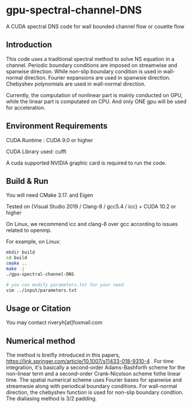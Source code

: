 # gpu-spectral-channel-DNS

A CUDA spectral DNS code for wall bounded channel flow or couette flow

## Introduction

This code uses a traditional spectral method to solve NS equation in a channel.
Periodic boundary conditions are imposed on streamwise and spanwise direction.
While non-slip boundary condition is used in wall-normal direction.
Fourier expansions are used in spanwsie direction. Chebyshev polynomials are used in wall-normal direction.

Currently, the computation of nonlinear part is mainly conducted on GPU, while the linear part is computated on CPU.
And only ONE gpu will be used for acceleration.

## Environment Requirements

CUDA Runtime : CUDA 9.0 or higher

CUDA Library used: cufft

A cuda supported NVIDIA graphic card is required to run the code.

## Build & Run

You will need CMake 3.17. and Eigen

Tested on {Visual Studio 2019 / Clang-8 / gcc5.4 / icc} + CUDA 10.2 or higher

On Linux, we recommend icc and clang-8 over gcc according to issues related to openmp.

For example, on Linux:

``` bash
mkdir build
cd build
cmake ..
make -j
./gpu-spectral-channel-DNS

# you can modify parameters.txt for your need
vim ../input/parameters.txt
```

## Usage or Citation

You may contact riveryh[at]foxmail.com

## Numerical method 
The method is breifly introduced in this papers,
https://link.springer.com/article/10.1007/s11433-018-9310-4 .
For time integration, it's basically a second-order Adams-Bashforth scheme for the non-linear term and a second-order Crank-Nicolson scheme fothe linear time. The spatial numerical scheme uses Fourier bases for spanwise and streamwsie along with periodical boundary conditions. For wall-normal direction, the chebyshev function is used for non-slip boundary condtion. The dialiasing method is 3/2 padding.
